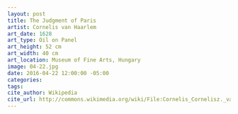 ```yaml
---
layout: post
title: The Judgment of Paris
artist: Cornelis van Haarlem
art_date: 1628
art_type: Oil on Panel
art_height: 52 cm
art_width: 40 cm
art_location: Museum of Fine Arts, Hungary
image: 04-22.jpg
date: 2016-04-22 12:00:00 -05:00
categories:
tags:
cite_author: Wikipedia
cite_url: http://commons.wikimedia.org/wiki/File:Cornelis_Cornelisz._van_Haarlem_-_The_Judgment_of_Paris_-_WGA05252.jpg
---
```

